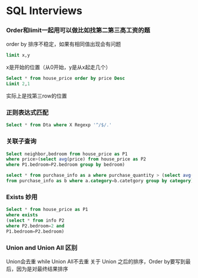 # SQL Interviews

### Order和limit一起用可以做比如找第二第三高工资的题

order by 排序不稳定，如果有相同值出现会有问题

``` SQL
limit x,y
``` 
x是开始的位置（从0开始，y是从x起走几个）

``` SQL
Select * from house_price order by price Desc
Limit 2,1
``` 
实际上是找第三row的位置

### 正则表达式匹配

``` SQL
Select * from Dta where X Regexp '^/$/.'
``` 

### 关联子查询

``` SQL
Select neighbor,bedroom from house_price as P1 
where price>(select avg(price) from house_price as P2 
where P1.bedroom=P2.bedroom group by bedroom)

select * from purchase_info as a where purchase_quantity > (select avg(purchase_quantity) 
from purchase_info as b where a.category=b.catetgory group by category)

``` 

### Exists 妙用
``` SQL
Select * from house_price as P1
where exists
(select * from info P2
where P2.bedroom=2 and 
P1.bedroom=P2.bedroom)
``` 

### Union and Union All 区别

Union会去重 while Union All不去重
关于 Union 之后的排序，Order by要写到最后，因为是对最终结果排序


